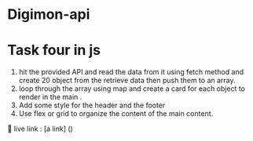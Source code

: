 # Digimon-api
 
 # Task four in js 
 1. hit the provided API and read the data from it using fetch method and create 20 object 
     from the retrieve data then push them to an array.
 2. loop through the array using map and create a card for each object to render in the main .
 3. Add some style for the header and the footer
 4. Use flex or grid to organize the content of the main content.


🔗 live link : [a link] ()